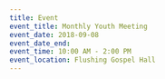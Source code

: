 ```yaml
---
title: Event
event_title: Monthly Youth Meeting
event_date: 2018-09-08
event_date_end:
event_time: 10:00 AM - 2:00 PM
event_location: Flushing Gospel Hall
---
```

